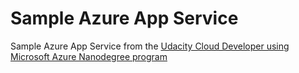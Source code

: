 # Sample Azure App Service
Sample Azure App Service from the [Udacity Cloud Developer using Microsoft Azure Nanodegree program](https://www.udacity.com/course/cloud-developer-using-microsoft-azure-nanodegree--nd081)
